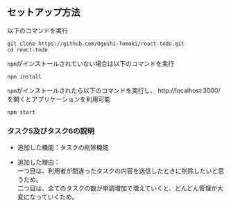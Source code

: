 ## セットアップ方法

以下のコマンドを実行

```
git clone https://github.com/Ogushi-Tomoki/react-todo.git
cd react-todo
```
`npm`がインストールされていない場合は以下のコマンドを実行

```
npm install
```

`npm`がインストールされたら以下のコマンドを実行し、 http://localhost:3000/ を開くとアプリケーションを利用可能

```
npm start
```


### タスク5及びタスク6の説明

- 追加した機能：タスクの削除機能

- 追加した理由：  
一つ目は、利用者が間違ったタスクの内容を送信したときに削除したいと思うため。  
二つ目は、全てのタスクの数が単調増加で増えていくと、どんどん管理が大変になっていくため。